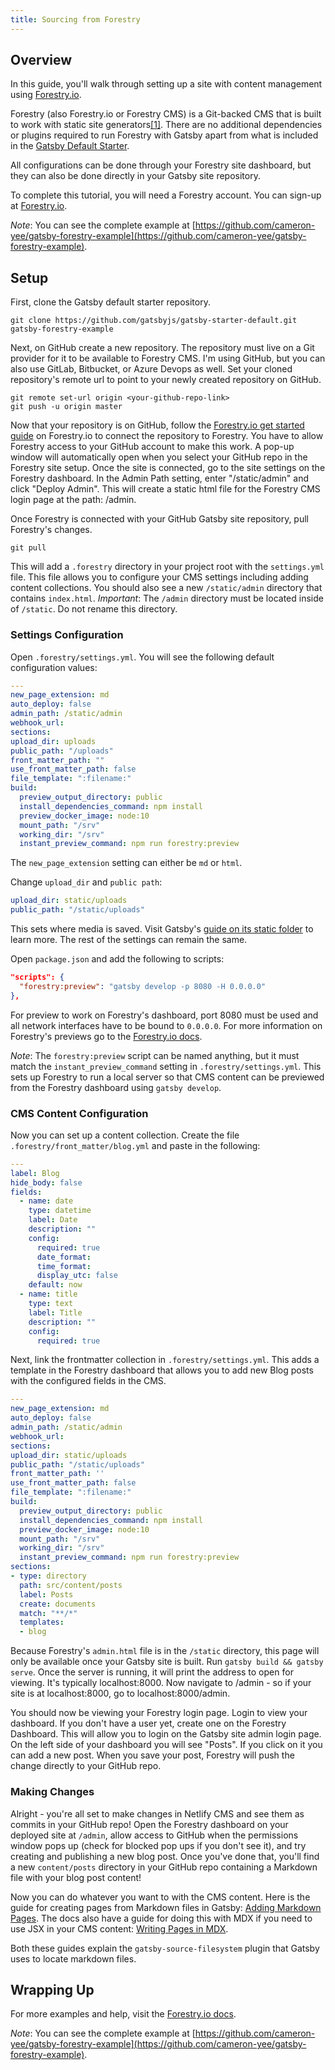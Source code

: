 ```yaml
---
title: Sourcing from Forestry
---
```


## Overview

In this guide, you'll walk through setting up a site with content management using [Forestry.io](https://forestry.io/).

Forestry (also Forestry.io or Forestry CMS) is a Git-backed CMS that is built to work with static site generators[\[1\]](https://forestry.io/about/). There are no additional dependencies or plugins required to run Forestry with Gatsby apart from what is included in the [Gatsby Default Starter](https://github.com/gatsbyjs/gatsby-starter-default).

All configurations can be done through your Forestry site dashboard, but they can also be done directly in your Gatsby site repository.

To complete this tutorial, you will need a Forestry account. You can sign-up at [Forestry.io](https://app.forestry.io/signup).

_Note_: You can see the complete example at [https://github.com/cameron-yee/gatsby-forestry-example](https://github.com/cameron-yee/gatsby-forestry-example).

## Setup

First, clone the Gatsby default starter repository.

```shell
git clone https://github.com/gatsbyjs/gatsby-starter-default.git gatsby-forestry-example
```

Next, on GitHub create a new repository. The repository must live on a Git provider for it to be available to Forestry CMS. I'm using GitHub, but you can also use GitLab, Bitbucket, or Azure Devops as well. Set your cloned repository's remote url to point to your newly created repository on GitHub.

```shell
git remote set-url origin <your-github-repo-link>
git push -u origin master
```

Now that your repository is on GitHub, follow the [Forestry.io get started guide](https://forestry.io/docs/quickstart/setup-site/) on Forestry.io to connect the repository to Forestry. You have to allow Forestry access to your GitHub account to make this work. A pop-up window will automatically open when you select your GitHub repo in the Forestry site setup. Once the site is connected, go to the site settings on the Forestry dashboard. In the Admin Path setting, enter "/static/admin" and click "Deploy Admin". This will create a static html file for the Forestry CMS login page at the path: /admin.

Once Forestry is connected with your GitHub Gatsby site repository, pull Forestry's changes.

```shell
git pull
```

This will add a `.forestry` directory in your project root with the `settings.yml` file. This file allows you to configure your CMS settings including adding content collections. You should also see a new `/static/admin` directory that contains `index.html`. _Important_: The `/admin` directory must be located inside of `/static`. Do not rename this directory.

### Settings Configuration

Open `.forestry/settings.yml`. You will see the following default configuration values:

```yaml:title=.forestry/settings.yml
---
new_page_extension: md
auto_deploy: false
admin_path: /static/admin
webhook_url:
sections:
upload_dir: uploads
public_path: "/uploads"
front_matter_path: ""
use_front_matter_path: false
file_template: ":filename:"
build:
  preview_output_directory: public
  install_dependencies_command: npm install
  preview_docker_image: node:10
  mount_path: "/srv"
  working_dir: "/srv"
  instant_preview_command: npm run forestry:preview
```

The `new_page_extension` setting can either be `md` or `html`.

Change `upload_dir` and `public path`:

```yaml:title=.forestry/settings.yml
upload_dir: static/uploads
public_path: "/static/uploads"
```

This sets where media is saved. Visit Gatsby's [guide on its static folder](/docs/static-folder/) to learn more. The rest of the settings can remain the same.

Open `package.json` and add the following to scripts:

```json:title=package.json
"scripts": {
  "forestry:preview": "gatsby develop -p 8080 -H 0.0.0.0"
},
```

For preview to work on Forestry's dashboard, port 8080 must be used and all network interfaces have to be bound to `0.0.0.0`. For more information on Forestry's previews go to the [Forestry.io docs](https://forestry.io/docs/previews/instant-previews/#adding-an-instant-preview).

_Note_: The `forestry:preview` script can be named anything, but it must match the `instant_preview_command` setting in `.forestry/settings.yml`. This sets up Forestry to run a local server so that CMS content can be previewed from the Forestry dashboard using `gatsby develop`.

### CMS Content Configuration

Now you can set up a content collection. Create the file `.forestry/front_matter/blog.yml` and paste in the following:

```yml:title=.forestry/front_matter/blog.yml
---
label: Blog
hide_body: false
fields:
  - name: date
    type: datetime
    label: Date
    description: ""
    config:
      required: true
      date_format:
      time_format:
      display_utc: false
    default: now
  - name: title
    type: text
    label: Title
    description: ""
    config:
      required: true
```

Next, link the frontmatter collection in `.forestry/settings.yml`. This adds a template in the Forestry dashboard that allows you to add new Blog posts with the configured fields in the CMS.

```yml:title=.forestry/settings.yml
---
new_page_extension: md
auto_deploy: false
admin_path: /static/admin
webhook_url:
sections:
upload_dir: static/uploads
public_path: "/static/uploads"
front_matter_path: ''
use_front_matter_path: false
file_template: ":filename:"
build:
  preview_output_directory: public
  install_dependencies_command: npm install
  preview_docker_image: node:10
  mount_path: "/srv"
  working_dir: "/srv"
  instant_preview_command: npm run forestry:preview
sections:
- type: directory
  path: src/content/posts
  label: Posts
  create: documents
  match: "**/*"
  templates:
  - blog
```

Because Forestry's `admin.html` file is in the `/static` directory, this page will only be available once your Gatsby site is built. Run `gatsby build && gatsby serve`. Once the server is running, it will print the address to open for viewing. It's typically localhost:8000. Now navigate to /admin - so if your site is at localhost:8000, go to localhost:8000/admin.

You should now be viewing your Forestry login page. Login to view your dashboard. If you don't have a user yet, create one on the Forestry Dashboard. This will allow you to login on the Gatsby site admin login page. On the left side of your dashboard you will see "Posts". If you click on it you can add a new post. When you save your post, Forestry will push the change directly to your GitHub repo.

### Making Changes

Alright - you're all set to make changes in Netlify CMS and see them as commits in your GitHub repo!
Open the Forestry dashboard on your deployed site at `/admin`, allow access to GitHub when the permissions
window pops up (check for blocked pop ups if you don't see it), and try creating and publishing a
new blog post. Once you've done that, you'll find a new `content/posts` directory in your GitHub repo
containing a Markdown file with your blog post content!

Now you can do whatever you want to with the CMS content. Here is the guide for creating pages from Markdown files in Gatsby: [Adding Markdown Pages](/docs/adding-markdown-pages/). The docs also have a guide for doing this with MDX if you need to use JSX in your CMS content: [Writing Pages in MDX](/docs/mdx/writing-pages/).

Both these guides explain the `gatsby-source-filesystem` plugin that Gatsby uses to locate markdown files.

## Wrapping Up

For more examples and help, visit the [Forestry.io docs](https://forestry.io/docs/welcome/).

_Note_: You can see the complete example at [https://github.com/cameron-yee/gatsby-forestry-example](https://github.com/cameron-yee/gatsby-forestry-example).
